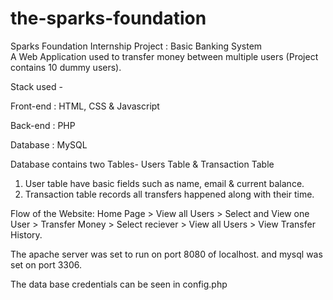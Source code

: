 # the-sparks-foundation
Sparks Foundation Internship Project : Basic Banking System  
A Web Application used to transfer money between multiple users (Project contains 10 dummy users). 


Stack used -


Front-end : HTML, CSS & Javascript 

Back-end : PHP 

Database : MySQL   

Database contains two Tables- Users Table & Transaction Table 
1. User table have basic fields such as name, email & current balance. 
2. Transaction table records all transfers happened along with their time.  

Flow of the Website: Home Page > View all Users > Select and View one User > Transfer Money > Select reciever > View all Users > View Transfer History.

The apache server was set to run on port 8080 of localhost. and mysql was set on port 3306.

The data base credentials can be seen in config.php
